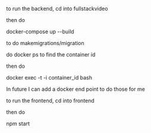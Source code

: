 to run the backend, cd into fullstackvideo

then do

docker-compose up --build

to do makemigrations/migration

do docker ps to find the container id

then do 

docker exec -t -i container_id bash


In future I can add a docker end point to do those for me


to run the frontend, cd into frontend 

then do

npm start
